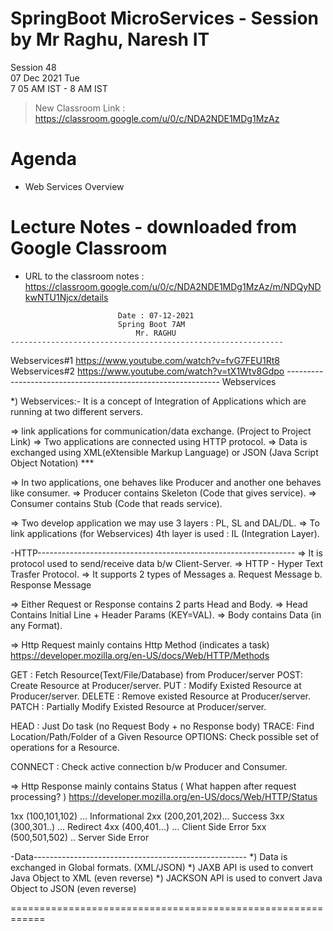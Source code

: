 # SpringBoot MicroServices - Session by Mr Raghu, Naresh IT

Session 48 \
07 Dec 2021 Tue \
7 05 AM IST - 8 AM IST

> New Classroom Link : https://classroom.google.com/u/0/c/NDA2NDE1MDg1MzAz

# Agenda

* Web Services Overview

# Lecture Notes - downloaded from Google Classroom

* URL to the classroom notes : https://classroom.google.com/u/0/c/NDA2NDE1MDg1MzAz/m/NDQyNDkwNTU1Njcx/details

```
						Date : 07-12-2021
						Spring Boot 7AM
 						    Mr. RAGHU
-------------------------------------------------------------
```
Webservices#1
https://www.youtube.com/watch?v=fvG7FEU1Rt8
Webservices#2
https://www.youtube.com/watch?v=tX1Wtv8Gdpo
	     -------------------------------------------------------------
			            Webservices

*) Webservices:-
 It is a concept of Integration of Applications which are running at two different servers.

=> link applications for communication/data exchange. (Project to Project Link)
=> Two applications are connected using HTTP protocol.
=> Data is exchanged using XML(eXtensible Markup Language)
     or JSON (Java Script Object Notation) ***

=> In two applications, one behaves like Producer and another one behaves like consumer.
=> Producer contains Skeleton (Code that gives service).
=> Consumer contains Stub (Code that reads service).

=> Two develop application we may use 3 layers : PL, SL and DAL/DL.
=> To link applications (for Webservices) 4th layer is used : IL (Integration Layer).

-HTTP----------------------------------------------------------------
=> It is protocol used to send/receive data b/w Client-Server.
=> HTTP - Hyper Text Trasfer Protocol.
=> It supports 2 types of Messages
  a. Request Message
  b. Response Message

=> Either Request or Response contains 2 parts Head and Body.
=> Head Contains Initial Line + Header Params (KEY=VAL).
=> Body contains Data (in any Format).

=> Http Request mainly contains Http Method (indicates a task)
  https://developer.mozilla.org/en-US/docs/Web/HTTP/Methods

  GET : Fetch Resource(Text/File/Database) from Producer/server
  POST: Create Resource at Producer/server.
  PUT : Modify Existed Resource at Producer/server.
  DELETE : Remove existed Resource at Producer/server.
  PATCH : Partially Modify Existed Resource at Producer/server.

  HEAD : Just Do task (no Request Body + no Response body)
  TRACE: Find Location/Path/Folder of a Given Resource
  OPTIONS: Check possible set of operations for a Resource.

  CONNECT : Check active connection b/w Producer and Consumer.

=> Http Response mainly contains Status ( What happen after request processing? )
   https://developer.mozilla.org/en-US/docs/Web/HTTP/Status

 1xx (100,101,102) ... Informational
 2xx (200,201,202)...  Success
 3xx (300,301..)  ...  Redirect
 4xx (400,401...) ...  Client Side Error
 5xx (500,501,502) .. Server Side Error

-Data-----------------------------------------------------
*) Data is exchanged in Global formats. (XML/JSON)
*) JAXB API is used to convert Java Object to XML (even reverse)
*) JACKSON API is used to convert Java Object to JSON (even reverse)

============================================================
